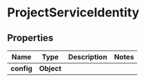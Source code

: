 

# ProjectServiceIdentity


## Properties

| Name | Type | Description | Notes |
|------------ | ------------- | ------------- | -------------|
|**config** | **Object** |  |  |



